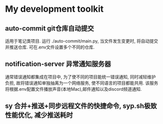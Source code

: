 # My development toolkit

## auto-commit git仓库自动提交
适用于笔记类项目.
运行 ./auto-commit/main.py, 当文件发生变更时, 将自动提交并推送仓库. 
可在.env文件设置多个不同的仓库.

## notification-server 异常通知服务器
通常错误通知都集成在项目中, 为了使不同的项目能统一错误通知, 同时减轻维护负担, 故将错误通知单独抽离为一个网络服务, 使不同语言的项目都能共用.
该服务将根据.env配置文件播放声音(本地Mac),邮件通知以及discord频道通知.

## sy 合并+推送+同步远程文件的快捷命令, syp.sh极致性能优化, 减少推送耗时
